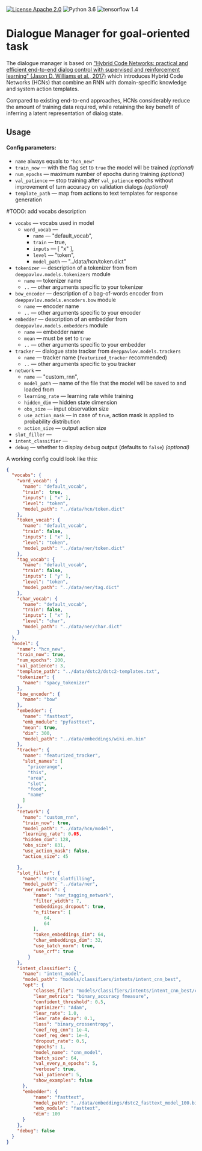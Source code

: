 [![License Apache 2.0](https://img.shields.io/badge/license-Apache%202.0-blue.svg)](/LICENSE.txt)
![Python 3.6](https://img.shields.io/badge/python-3.6-green.svg)
![tensorflow 1.4](https://img.shields.io/badge/tensorflow-1.4-green.svg)

# Dialogue Manager for goal-oriented task 

The dialogue manager is based on
["Hybrid Code Networks: practical and efficient end-to-end dialog control with supervised and reinforcement learning" (Jason D. Williams et al., 2017)](https://arxiv.org/abs/1702.03274)
which introduces Hybrid Code Networks (HCNs) that combine an RNN with domain-specific knowledge and system action templates. 

Compared to existing end-to-end approaches, HCNs considerably reduce the amount of training data required, 
while retaining the key benefit of inferring a latent representation of dialog state.

## Usage

#### Config parameters:  
* `name` always equals to `"hcn_new"`
* `train_now` — with the flag set to `true` the model will be trained _(optional)_
* `num_epochs` — maximum number of epochs during training _(optional)_
* `val_patience` — stop training after `val_patience` epochs without improvement of turn accuracy on validation dialogs _(optional)_
* `template_path` — map from actions to text templates for response generation

#TODO: add vocabs description
* `vocabs` — vocabs used in model
    * `word_vocab` — 
        * `name` — "default_vocab",
        * `train` — true,
        *  `inputs` — [ "x" ],
        * `level` — "token",
        * `model_path` — "../data/hcn/token.dict"
* `tokenizer` — description of a tokenizer from from `deeppavlov.models.tokenizers` module
    * `name` — tokenizer name
    * `..` — other arguments specific to your tokenizer
* `bow_encoder` — description of a bag-of-words encoder from `deeppavlov.models.encoders.bow` module
    * `name` — encoder name
    * `..` — other arguments specific to your encoder
* `embedder` — description of an embedder from `deeppavlov.models.embedders` module
    * `name` — embedder name
    * `mean` — must be set to `true`
    * `..`  — other arguments specific to your embedder
* `tracker` — dialogue state tracker from `deeppavlov.models.trackers`
    * `name` — tracker name (`featurized_tracker` recommended)
    * `..` — other arguments specific to you tracker
* `network` — 
    * `name` — "custom_rnn",
    * `model_path` — name of the file that the model will be saved to and loaded from
    * `learning_rate` — learning rate while training
    * `hidden_dim` — hidden state dimension
    * `obs_size` — input observation size
    * `use_action_mask` — in case of `true`, action mask is applied to probability distribution
    * `action_size` — output action size
* `slot_filler` — 
* `intent_classifier` — 
* `debug` — whether to display debug output (defaults to `false`) _(optional)_

A working config could look like this:

```json
{
  "vocabs": {
    "word_vocab": {
      "name": "default_vocab",
      "train":  true,
      "inputs": [ "x" ],
      "level": "token",
      "model_path": "../data/hcn/token.dict"
    },
    "token_vocab": {
      "name": "default_vocab",
      "train": false,
      "inputs": [ "x" ],
      "level": "token",
      "model_path": "../data/ner/token.dict"
    },
    "tag_vocab": {
      "name": "default_vocab",
      "train": false,
      "inputs": [ "y" ],
      "level": "token",
      "model_path": "../data/ner/tag.dict"
    },
    "char_vocab": {
      "name": "default_vocab",
      "train": false,
      "inputs": [ "x" ],
      "level": "char",
      "model_path": "../data/ner/char.dict"
    }
  },
  "model": {
    "name": "hcn_new",
    "train_now": true,
    "num_epochs": 200,
    "val_patience": 3,
    "template_path": "../data/dstc2/dstc2-templates.txt",
    "tokenizer": {
      "name": "spacy_tokenizer"
    },
    "bow_encoder": {
      "name": "bow"
    },
    "embedder": {
      "name": "fasttext",
      "emb_module": "pyfasttext",
      "mean": true,
      "dim": 300,
      "model_path": "../data/embeddings/wiki.en.bin"
    },
    "tracker": {
      "name": "featurized_tracker",
      "slot_names": [
        "pricerange",
        "this",
        "area",
        "slot",
        "food",
        "name"
      ]
    },
    "network": {
      "name": "custom_rnn",
      "train_now": true,
      "model_path": "../data/hcn/model",
      "learning_rate": 0.05,
      "hidden_dim": 128,
      "obs_size": 831,
      "use_action_mask": false,
      "action_size": 45

    },
    "slot_filler": {
      "name": "dstc_slotfilling",
      "model_path": "../data/ner",
      "ner_network": {
          "name": "ner_tagging_network",
          "filter_width": 7,
          "embeddings_dropout": true,
          "n_filters": [
              64,
              64
          ],
          "token_embeddings_dim": 64,
          "char_embeddings_dim": 32,
          "use_batch_norm": true,
          "use_crf": true
        }
    },
    "intent_classifier": {
      "name": "intent_model",
      "model_path": "models/classifiers/intents/intent_cnn_best",
      "opt": {
          "classes_file": "models/classifiers/intents/intent_cnn_best/classes.txt",
          "lear_metrics": "binary_accuracy fmeasure",
          "confident_threshold": 0.5,
          "optimizer": "Adam",
          "lear_rate": 1.0,
          "lear_rate_decay": 0.1,
          "loss": "binary_crossentropy",
          "coef_reg_cnn": 1e-4,
          "coef_reg_den": 1e-4,
          "dropout_rate": 0.5,
          "epochs": 1,
          "model_name": "cnn_model",
          "batch_size": 64,
          "val_every_n_epochs": 5,
          "verbose": true,
          "val_patience": 5,
          "show_examples": false
      },
      "embedder": {
          "name": "fasttext",
          "model_path": "../data/embeddings/dstc2_fasttext_model_100.bin",
          "emb_module": "fasttext",
          "dim": 100
      }
    },
    "debug": false
  }
}
```
